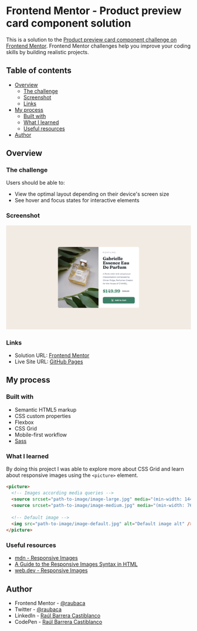 # Frontend Mentor - Product preview card component solution

This is a solution to the [Product preview card component challenge on Frontend Mentor](https://www.frontendmentor.io/challenges/product-preview-card-component-GO7UmttRfa). Frontend Mentor challenges help you improve your coding skills by building realistic projects.

## Table of contents

- [Overview](#overview)
  - [The challenge](#the-challenge)
  - [Screenshot](#screenshot)
  - [Links](#links)
- [My process](#my-process)
  - [Built with](#built-with)
  - [What I learned](#what-i-learned)
  - [Useful resources](#useful-resources)
- [Author](#author)

## Overview

### The challenge

Users should be able to:

- View the optimal layout depending on their device's screen size
- See hover and focus states for interactive elements

### Screenshot

![Product preview card component](./screenshot.png)

### Links

- Solution URL: [Frontend Mentor](https://www.frontendmentor.io/solutions/product-preview-card-scss-CuYhuRzdpf)
- Live Site URL: [GitHub Pages](https://raubaca.github.io/product-preview-card-component/)

## My process

### Built with

- Semantic HTML5 markup
- CSS custom properties
- Flexbox
- CSS Grid
- Mobile-first workflow
- [Sass](https://sass-lang.com/)

### What I learned

By doing this project I was able to explore more about CSS Grid and learn about responsive images using the `<picture>` element.

```html
<picture>
  <!-- Images according media queries -->
  <source srcset="path-to-image/image-large.jpg" media="(min-width: 1440px)" />
  <source srcset="path-to-image/image-medium.jpg" media="(min-width: 768px)" />

  <!-- Default image -->
  <img src="path-to-image/image-default.jpg" alt="Default image alt" />
</picture>
```

### Useful resources

- [mdn - Responsive Images](https://developer.mozilla.org/en-US/docs/Learn/HTML/Multimedia_and_embedding/Responsive_images)
- [A Guide to the Responsive Images Syntax in HTML](https://css-tricks.com/a-guide-to-the-responsive-images-syntax-in-html/)
- [web.dev - Responsive Images](https://web.dev/learn/design/responsive-images/)

## Author

- Frontend Mentor - [@raubaca](https://www.frontendmentor.io/profile/raubaca)
- Twitter - [@raubaca](https://www.twitter.com/raubaca)
- LinkedIn - [Raúl Barrera Castiblanco](https://www.linkedin.com/in/raubaca/)
- CodePen - [Raúl Barrera Castiblanco](https://codepen.io/raubaca)
